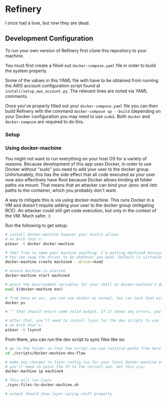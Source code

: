 # Refinery

I once had a love, but now they are dead.

## Development Configuration

To run your own version of Refinery first clone this repository to your machine.

You must first create a filled-out `docker-compose.yaml` file in order to build the system properly.

Some of the values in this YAML file with have to be obtained from running the AWS account configuration script found at `install/setup_aws_account.py`. The relevant lines are noted via YAML comments.

Once you've properly filled out your `docker-compose.yaml` file you can then build Refinery with the command `docker-compose up --build` (depending on your Docker configuration you may need to use `sudo`). Both `docker` and `docker-compose` are required to do this.

### Setup 

### Using docker-machine
You might not want to run everything on your host OS for a variety of reasons. Because development of this app uses Docker, in order to use Docker without "sudo" you need to add your user to the docker group. Unfortunately, this has the side effect that all code executed as your user now also effectively have Root because Docker allows binding all folder paths via mount. That means that an attacker can bind your /proc and /etc paths to the container, which you probably don't want.

A way to mitigate this is via using docker-machine. This runs Docker in a VM and doesn't require adding your user to the docker group (mitigating RCE). An attacker could still get code execution, but only in the context of the VM. Much safer. :)

Run the following to get setup:
```sh
# install docker-machine however your distro allows
# on Arch that's:
pikaur -S docker docker-machine

# feel free to name your machine anything. I'm putting machine4 because then I can copy paste this and not change build scripts. :P
# You can swap the driver to be whatever you want. Default is virtualbox, but that's hella slow. Might need to install extra packages for kvm or kvm2 to work.
docker-machine create machine4 --driver=kvm2

# ensure machine is started
docker-machine start machine4

# point the environment variables for your shell at docker-machine's docker by running the following:
eval $(docker-machine env)

# from here on our, you can use docker as normal. You can test that with the following
docker ps

# ^^ that should return some valid output. If it shows any errors, you'll have to google.

# after that, you'll need to install lsync for the dev scripts to use
# on Arch that's:
pikaur -S lsyncd
```

From there, you can run the dev script to sync files like so:
```sh
# go to the folder so that the script can use relative paths from here
cd ./scripts/docker-machine-dev-flow

# make any changes to lsync-config.lua for your local docker-machine env
# you'll need to point the IP to the correct one. Get this via:
docker-machine ip machine4

# This will run lsync
./sync-files-to-docker-machine.sh

# output should show lsync sycing stuff properly
```

